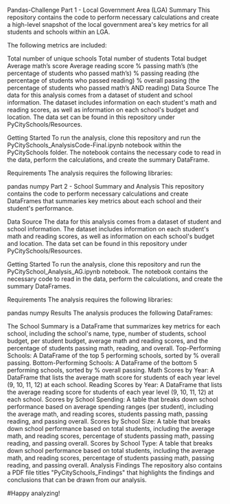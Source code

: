 
Pandas-Challenge
Part 1 - Local Government Area (LGA) Summary
This repository contains the code to perform necessary calculations and create a high-level snapshot of the local government area's key metrics for all students and schools within an LGA.

The following metrics are included:

Total number of unique schools
Total number of students
Total budget
Average math’s score
Average reading score
% passing math’s (the percentage of students who passed math’s)
% passing reading (the percentage of students who passed reading)
% overall passing (the percentage of students who passed math’s AND reading)
Data Source
The data for this analysis comes from a dataset of student and school information. The dataset includes information on each student's math and reading scores, as well as information on each school's budget and location. The data set can be found in this repository under PyCitySchools/Resources.

Getting Started
To run the analysis, clone this repository and run the PyCitySchools_AnalysisCode-Final.ipynb notebook within the PyCitySchools folder. The notebook contains the necessary code to read in the data, perform the calculations, and create the summary DataFrame.

Requirements
The analysis requires the following libraries:

pandas
numpy
Part 2 - School Summary and Analysis
This repository contains the code to perform necessary calculations and create DataFrames that summaries key metrics about each school and their student's performance.

Data Source
The data for this analysis comes from a dataset of student and school information. The dataset includes information on each student's math and reading scores, as well as information on each school's budget and location. The data set can be found in this repository under PyCitySchools/Resources.

Getting Started
To run the analysis, clone this repository and run the PyCitySchool_Analysis_AG.ipynb notebook. The notebook contains the necessary code to read in the data, perform the calculations, and create the summary DataFrames.

Requirements
The analysis requires the following libraries:

pandas
numpy
Results
The analysis produces the following DataFrames:

The School Summary is a DataFrame that summarizes key metrics for each school, including the school's name, type, number of students, school budget, per student budget, average math and reading scores, and the percentage of students passing math, reading, and overall.
Top-Performing Schools: A DataFrame of the top 5 performing schools, sorted by % overall passing.
Bottom-Performing Schools: A DataFrame of the bottom 5 performing schools, sorted by % overall passing.
Math Scores by Year: A DataFrame that lists the average math score for students of each year level (9, 10, 11, 12) at each school.
Reading Scores by Year: A DataFrame that lists the average reading score for students of each year level (9, 10, 11, 12) at each school.
Scores by School Spending: A table that breaks down school performance based on average spending ranges (per student), including the average math, and reading scores, students passing math, passing reading, and passing overall.
Scores by School Size: A table that breaks down school performance based on total students, including the average math, and reading scores, percentage of students passing math, passing reading, and passing overall.
Scores by School Type: A table that breaks down school performance based on total students, including the average math, and reading scores, percentage of students passing math, passing reading, and passing overall.
Analysis Findings
The repository also contains a PDF file titles "PyCitySchools_Findings" that highlights the findings and conclusions that can be drawn from our analysis.


#Happy analyzing!
